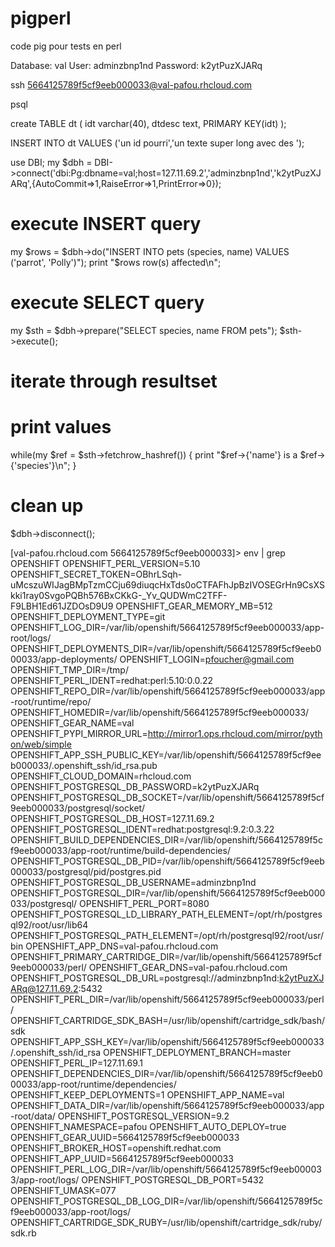# pigperl
code pig pour tests en perl 

Database: val User: adminzbnp1nd Password: k2ytPuzXJARq

ssh 5664125789f5cf9eeb000033@val-pafou.rhcloud.com

psql

create TABLE dt (
	idt varchar(40),
	dtdesc text,
	PRIMARY KEY(idt)
);

INSERT INTO dt VALUES ('un id pourri','un texte super long avec des <balises>');

use DBI;
my $dbh = DBI->connect('dbi:Pg:dbname=val;host=127.11.69.2','adminzbnp1nd','k2ytPuzXJARq',{AutoCommit=>1,RaiseError=>1,PrintError=>0});

# execute INSERT query
my $rows = $dbh->do("INSERT INTO pets (species, name) VALUES ('parrot', 'Polly')");
print "$rows row(s) affected\n";

# execute SELECT query
my $sth = $dbh->prepare("SELECT species, name FROM pets");
$sth->execute();

# iterate through resultset
# print values
while(my $ref = $sth->fetchrow_hashref()) {
    print "$ref->{'name'} is a $ref->{'species'}\n";
}

# clean up
$dbh->disconnect();

[val-pafou.rhcloud.com 5664125789f5cf9eeb000033]\> env | grep OPENSHIFT
OPENSHIFT_PERL_VERSION=5.10
OPENSHIFT_SECRET_TOKEN=OBhrLSqh-uMcszuWIJagBMpTzmCCju69diuqcHxTds0oCTFAFhJpBzIVOSEGrHn9CsXSkki1ray0SvgoPQBh576BxCKkG-_Yv_QUDWmC2TFF-F9LBH1Ed61JZDOsD9U9
OPENSHIFT_GEAR_MEMORY_MB=512
OPENSHIFT_DEPLOYMENT_TYPE=git
OPENSHIFT_LOG_DIR=/var/lib/openshift/5664125789f5cf9eeb000033/app-root/logs/
OPENSHIFT_DEPLOYMENTS_DIR=/var/lib/openshift/5664125789f5cf9eeb000033/app-deployments/
OPENSHIFT_LOGIN=pfoucher@gmail.com
OPENSHIFT_TMP_DIR=/tmp/
OPENSHIFT_PERL_IDENT=redhat:perl:5.10:0.0.22
OPENSHIFT_REPO_DIR=/var/lib/openshift/5664125789f5cf9eeb000033/app-root/runtime/repo/
OPENSHIFT_HOMEDIR=/var/lib/openshift/5664125789f5cf9eeb000033/
OPENSHIFT_GEAR_NAME=val
OPENSHIFT_PYPI_MIRROR_URL=http://mirror1.ops.rhcloud.com/mirror/python/web/simple
OPENSHIFT_APP_SSH_PUBLIC_KEY=/var/lib/openshift/5664125789f5cf9eeb000033/.openshift_ssh/id_rsa.pub
OPENSHIFT_CLOUD_DOMAIN=rhcloud.com
OPENSHIFT_POSTGRESQL_DB_PASSWORD=k2ytPuzXJARq
OPENSHIFT_POSTGRESQL_DB_SOCKET=/var/lib/openshift/5664125789f5cf9eeb000033/postgresql/socket/
OPENSHIFT_POSTGRESQL_DB_HOST=127.11.69.2
OPENSHIFT_POSTGRESQL_IDENT=redhat:postgresql:9.2:0.3.22
OPENSHIFT_BUILD_DEPENDENCIES_DIR=/var/lib/openshift/5664125789f5cf9eeb000033/app-root/runtime/build-dependencies/
OPENSHIFT_POSTGRESQL_DB_PID=/var/lib/openshift/5664125789f5cf9eeb000033/postgresql/pid/postgres.pid
OPENSHIFT_POSTGRESQL_DB_USERNAME=adminzbnp1nd
OPENSHIFT_POSTGRESQL_DIR=/var/lib/openshift/5664125789f5cf9eeb000033/postgresql/
OPENSHIFT_PERL_PORT=8080
OPENSHIFT_POSTGRESQL_LD_LIBRARY_PATH_ELEMENT=/opt/rh/postgresql92/root/usr/lib64
OPENSHIFT_POSTGRESQL_PATH_ELEMENT=/opt/rh/postgresql92/root/usr/bin
OPENSHIFT_APP_DNS=val-pafou.rhcloud.com
OPENSHIFT_PRIMARY_CARTRIDGE_DIR=/var/lib/openshift/5664125789f5cf9eeb000033/perl/
OPENSHIFT_GEAR_DNS=val-pafou.rhcloud.com
OPENSHIFT_POSTGRESQL_DB_URL=postgresql://adminzbnp1nd:k2ytPuzXJARq@127.11.69.2:5432
OPENSHIFT_PERL_DIR=/var/lib/openshift/5664125789f5cf9eeb000033/perl/
OPENSHIFT_CARTRIDGE_SDK_BASH=/usr/lib/openshift/cartridge_sdk/bash/sdk
OPENSHIFT_APP_SSH_KEY=/var/lib/openshift/5664125789f5cf9eeb000033/.openshift_ssh/id_rsa
OPENSHIFT_DEPLOYMENT_BRANCH=master
OPENSHIFT_PERL_IP=127.11.69.1
OPENSHIFT_DEPENDENCIES_DIR=/var/lib/openshift/5664125789f5cf9eeb000033/app-root/runtime/dependencies/
OPENSHIFT_KEEP_DEPLOYMENTS=1
OPENSHIFT_APP_NAME=val
OPENSHIFT_DATA_DIR=/var/lib/openshift/5664125789f5cf9eeb000033/app-root/data/
OPENSHIFT_POSTGRESQL_VERSION=9.2
OPENSHIFT_NAMESPACE=pafou
OPENSHIFT_AUTO_DEPLOY=true
OPENSHIFT_GEAR_UUID=5664125789f5cf9eeb000033
OPENSHIFT_BROKER_HOST=openshift.redhat.com
OPENSHIFT_APP_UUID=5664125789f5cf9eeb000033
OPENSHIFT_PERL_LOG_DIR=/var/lib/openshift/5664125789f5cf9eeb000033/app-root/logs/
OPENSHIFT_POSTGRESQL_DB_PORT=5432
OPENSHIFT_UMASK=077
OPENSHIFT_POSTGRESQL_DB_LOG_DIR=/var/lib/openshift/5664125789f5cf9eeb000033/app-root/logs/
OPENSHIFT_CARTRIDGE_SDK_RUBY=/usr/lib/openshift/cartridge_sdk/ruby/sdk.rb
